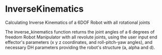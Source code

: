# InverseKinematics
Calculating Inverse Kinematics of a 6DOF Robot with all rotational joints

The inverse_kinematics function returns the joint angles of a 6 degrees of freedom Robot Manipulator with all revolute joints, using the user input end effector's parameters (x y z coordinates, and roll-pitch-yaw angles), and necessary DH parameters providing the robot's structure (a, alpha and d).
